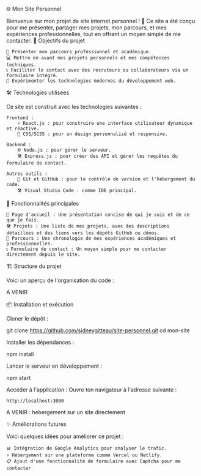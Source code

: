 🌐 Mon Site Personnel

Bienvenue sur mon projet de site internet personnel ! 🎉
Ce site a été conçu pour me présenter, partager mes projets, mon parcours, et mes expériences professionnelles, tout en offrant un moyen simple de me contacter.
🎯 Objectifs du projet

    👤 Présenter mon parcours professionnel et académique.
    💻 Mettre en avant mes projets personnels et mes compétences techniques.
    📞 Faciliter le contact avec des recruteurs ou collaborateurs via un formulaire intégré.
    🌟 Expérimenter les technologies modernes du développement web.

🛠️ Technologies utilisées

Ce site est construit avec les technologies suivantes :

    Frontend :
        ⚛️ React.js : pour construire une interface utilisateur dynamique et réactive.
        🎨 CSS/SCSS : pour un design personnalisé et responsive.

    Backend :
        🌐 Node.js : pour gérer le serveur.
        🛠️ Express.js : pour créer des API et gérer les requêtes du formulaire de contact.

    Autres outils :
        🐙 Git et GitHub : pour le contrôle de version et l'hébergement du code.
        🛠️ Visual Studio Code : comme IDE principal.

🚀 Fonctionnalités principales

    📄 Page d'accueil : Une présentation concise de qui je suis et de ce que je fais.
    🛠️ Projets : Une liste de mes projets, avec des descriptions détaillées et des liens vers les dépôts GitHub ou démos.
    📖 Parcours : Une chronologie de mes expériences académiques et professionnelles.
    📞 Formulaire de contact : Un moyen simple pour me contacter directement depuis le site.

🏗️ Structure du projet

Voici un aperçu de l'organisation du code :

A VENIR

📦 Installation et exécution

Cloner le dépôt :

git clone https://github.com/sidneygitteau/site-personnel.git
cd mon-site

Installer les dépendances :

npm install

Lancer le serveur en développement :

npm start

Accéder à l'application :
Ouvre ton navigateur à l'adresse suivante :

    http://localhost:3000

A VENIR : hebergement sur un site directement

✨ Améliorations futures

Voici quelques idées pour améliorer ce projet :

    📊 Intégration de Google Analytics pour analyser le trafic.
    ⚡ Hébergement sur une plateforme comme Vercel ou Netlify.
    📋 Ajout d'une fonctionnalité de formulaire avec Captcha pour me contacter
